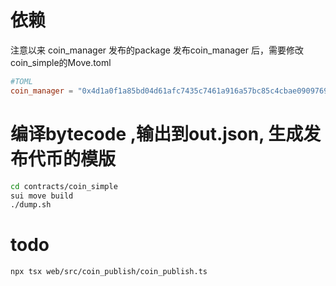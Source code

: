 # 依赖
注意以来 coin_manager 发布的package
发布coin_manager 后，需要修改coin_simple的Move.toml
```toml
#TOML
coin_manager = "0x4d1a0f1a85bd04d61afc7435c7461a916a57bc85c4cbae0909769d5e55e2d722"
```
# 编译bytecode ,输出到out.json, 生成发布代币的模版 
```bash
cd contracts/coin_simple
sui move build
./dump.sh
```
# todo 
```
npx tsx web/src/coin_publish/coin_publish.ts
```